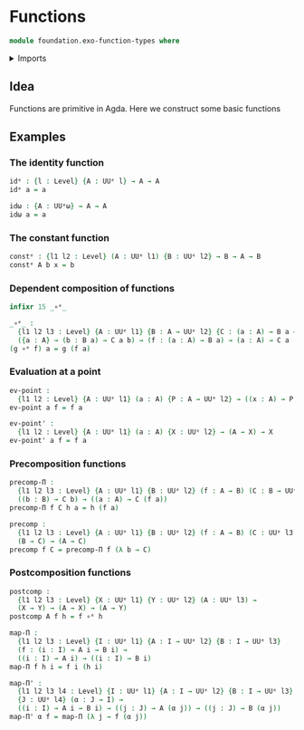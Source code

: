 # Functions

```agda
module foundation.exo-function-types where
```

<details><summary>Imports</summary>

```agda
open import foundation.universe-levels
open import foundation.exo-universes
```

</details>

## Idea

Functions are primitive in Agda. Here we construct some basic functions

## Examples

### The identity function

```agda
idᵉ : {l : Level} {A : UUᵉ l} → A → A
idᵉ a = a

idω : {A : UUᵉω} → A → A
idω a = a
```

### The constant function

```agda
constᵉ : {l1 l2 : Level} (A : UUᵉ l1) {B : UUᵉ l2} → B → A → B
constᵉ A b x = b
```

### Dependent composition of functions

```agda
infixr 15 _∘ᵉ_

_∘ᵉ_ :
  {l1 l2 l3 : Level} {A : UUᵉ l1} {B : A → UUᵉ l2} {C : (a : A) → B a → UUᵉ l3} →
  ({a : A} → (b : B a) → C a b) → (f : (a : A) → B a) → (a : A) → C a (f a)
(g ∘ᵉ f) a = g (f a)
```

### Evaluation at a point

```agda
ev-point :
  {l1 l2 : Level} {A : UUᵉ l1} (a : A) {P : A → UUᵉ l2} → ((x : A) → P x) → P a
ev-point a f = f a

ev-point' :
  {l1 l2 : Level} {A : UUᵉ l1} (a : A) {X : UUᵉ l2} → (A → X) → X
ev-point' a f = f a
```

### Precomposition functions

```agda
precomp-Π :
  {l1 l2 l3 : Level} {A : UUᵉ l1} {B : UUᵉ l2} (f : A → B) (C : B → UUᵉ l3) →
  ((b : B) → C b) → ((a : A) → C (f a))
precomp-Π f C h a = h (f a)

precomp :
  {l1 l2 l3 : Level} {A : UUᵉ l1} {B : UUᵉ l2} (f : A → B) (C : UUᵉ l3) →
  (B → C) → (A → C)
precomp f C = precomp-Π f (λ b → C)
```

### Postcomposition functions

```agda
postcomp :
  {l1 l2 l3 : Level} {X : UUᵉ l1} {Y : UUᵉ l2} (A : UUᵉ l3) →
  (X → Y) → (A → X) → (A → Y)
postcomp A f h = f ∘ᵉ h

map-Π :
  {l1 l2 l3 : Level} {I : UUᵉ l1} {A : I → UUᵉ l2} {B : I → UUᵉ l3}
  (f : (i : I) → A i → B i) →
  ((i : I) → A i) → ((i : I) → B i)
map-Π f h i = f i (h i)

map-Π' :
  {l1 l2 l3 l4 : Level} {I : UUᵉ l1} {A : I → UUᵉ l2} {B : I → UUᵉ l3}
  {J : UUᵉ l4} (α : J → I) →
  ((i : I) → A i → B i) → ((j : J) → A (α j)) → ((j : J) → B (α j))
map-Π' α f = map-Π (λ j → f (α j))
```
